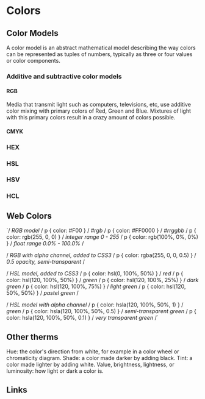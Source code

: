 # Colors

## Color Models

A color model is an abstract mathematical model describing the way colors can be represented as tuples of numbers, typically as three or four values or color components.

### Additive and subtractive color models

#### RGB

Media that transmit light such as computers, televisions, etc, use additive color mixing with primary colors of Red, Green and Blue. Mixtures of light with this primary colors result in a crazy amount of colors possible.

#### CMYK

### HEX

### HSL

### HSV

### HCL

## Web Colors

\`/ _RGB model_ / p { color: \#F00 } / _\#rgb_ / p { color: \#FF0000 } / _\#rrggbb_ / p { color: rgb\(255, 0, 0\) } / _integer range 0 - 255_ / p { color: rgb\(100%, 0%, 0%\) } / _float range 0.0% - 100.0%_ /

/ _RGB with alpha channel, added to CSS3_ / p { color: rgba\(255, 0, 0, 0.5\) } / _0.5 opacity, semi-transparent_ /

/ _HSL model, added to CSS3_ / p { color: hsl\(0, 100%, 50%\) } / _red_ / p { color: hsl\(120, 100%, 50%\) } / _green_ / p { color: hsl\(120, 100%, 25%\) } / _dark green_ / p { color: hsl\(120, 100%, 75%\) } / _light green_ / p { color: hsl\(120, 50%, 50%\) } / _pastel green_ /

/ _HSL model with alpha channel_ / p { color: hsla\(120, 100%, 50%, 1\) } / _green_ / p { color: hsla\(120, 100%, 50%, 0.5\) } / _semi-transparent green_ / p { color: hsla\(120, 100%, 50%, 0.1\) } / _very transparent green_ /\`

## Other therms

Hue: the color's direction from white, for example in a color wheel or chromaticity diagram. Shade: a color made darker by adding black. Tint: a color made lighter by adding white. Value, brightness, lightness, or luminosity: how light or dark a color is.

## Links

